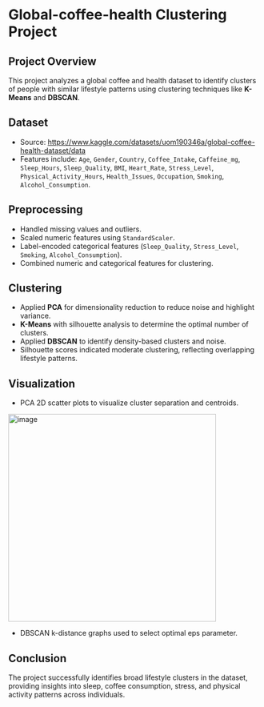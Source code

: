 # Global-coffee-health Clustering Project

## Project Overview
This project analyzes a global coffee and health dataset to identify clusters of people with similar lifestyle patterns using clustering techniques like **K-Means** and **DBSCAN**.

## Dataset
- Source: https://www.kaggle.com/datasets/uom190346a/global-coffee-health-dataset/data
- Features include: `Age`, `Gender`, `Country`, `Coffee_Intake`, `Caffeine_mg`, `Sleep_Hours`, `Sleep_Quality`, `BMI`, `Heart_Rate`, `Stress_Level`, `Physical_Activity_Hours`, `Health_Issues`, `Occupation`, `Smoking`, `Alcohol_Consumption`.

## Preprocessing
- Handled missing values and outliers.  
- Scaled numeric features using `StandardScaler`.  
- Label-encoded categorical features (`Sleep_Quality`, `Stress_Level`, `Smoking`, `Alcohol_Consumption`).  
- Combined numeric and categorical features for clustering.  

## Clustering
- Applied **PCA** for dimensionality reduction to reduce noise and highlight variance.  
- **K-Means** with silhouette analysis to determine the optimal number of clusters.  
- Applied **DBSCAN** to identify density-based clusters and noise.  
- Silhouette scores indicated moderate clustering, reflecting overlapping lifestyle patterns.  

## Visualization
- PCA 2D scatter plots to visualize cluster separation and centroids.
<img width="415" height="415" alt="image" src="https://github.com/user-attachments/assets/4e6bfae9-6ce7-4f0c-b272-98f7f95c92a3" />


- DBSCAN k-distance graphs used to select optimal eps parameter.  

## Conclusion
The project successfully identifies broad lifestyle clusters in the dataset, providing insights into sleep, coffee consumption, stress, and physical activity patterns across individuals.
